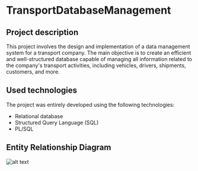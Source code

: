 # TransportDatabaseManagement

## Project description
This project involves the design and implementation of a data management system for a transport company. The main objective is to create an efficient and well-structured database capable of managing all information related to the company's transport activities, including vehicles, drivers, shipments, customers, and more.

## Used technologies
The project was entirely developed using the following technologies:
* Relational database
* Structured Query Language (SQL)
* PL/SQL

## Entity Relationship Diagram
![alt text](./tabelle_relazionali.png)
